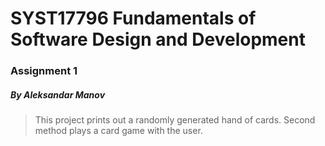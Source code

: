 # SYST17796 Fundamentals of Software Design and Development
### Assignment 1
##### By Aleksandar Manov

> This project prints out a randomly generated hand of cards.
> Second method plays a card game with the user.